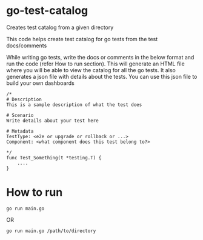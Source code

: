 # go-test-catalog
Creates test catalog from a given directory

This code helps create test catalog for go tests from the test docs/comments

While writing go tests, write the docs or comments in the below format and run the code (refer How to run section). This will generate an HTML file where you will be able to view the catalog for all the go tests. It also generates a json file with details about the tests. You can use this json file to build your own dashboards  

```
/*
# Description
This is a sample description of what the test does

# Scenario
Write details about your test here

# Metadata
TestType: <e2e or upgrade or rollback or ...>
Component: <what component does this test belong to?>

*/
func Test_Something(t *testing.T) {
    ....
}
```

# How to run
```go run main.go```

OR

```go run main.go /path/to/directory```

